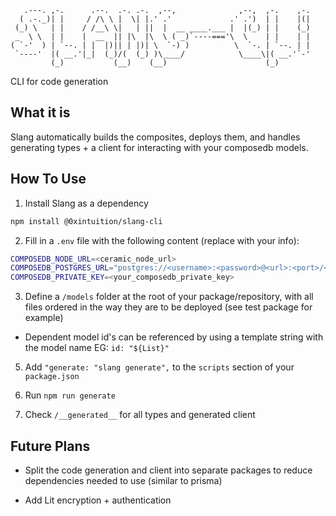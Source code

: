 ```
   .---. ,-.      .--.  .-. .-.  ,--,              ,--,  ,-.    ,-.
  ( .-._)| |     / /\ \ |  \| |.' .'             .' .')  | |    |(|
 (_) \   | |    / /__\ \|   | ||  |  __ ____.___ |  |(_) | |    (_)
 _  \ \  | |    |  __  || |\  |\  \ ( _)`----==='\  \    | |    | |
( `-'  ) | `--. | |  |)|| | |)| \  `-) )          \  `-. | `--. | |
 `----'  |( __.'|_|  (_)/(  (_) )\____/            \____\|( __.'`-'
         (_)           (__)    (__)                      (_)
```

CLI for code generation

## What it is

Slang automatically builds the composites, deploys them, and handles generating types + a client for interacting with your composedb models.

## How To Use

1.  Install Slang as a dependency

```sh
npm install @0xintuition/slang-cli
```

2.  Fill in a `.env` file with the following content (replace with your info):

```sh
COMPOSEDB_NODE_URL=<ceramic_node_url>
COMPOSEDB_POSTGRES_URL="postgres://<username>:<password>@<url>:<port>/<db>"
COMPOSEDB_PRIVATE_KEY=<your_composedb_private_key>
```

3. Define a `/models` folder at the root of your package/repository, with all files ordered in the way they are to be deployed (see test package for example)

- Dependent model id's can be referenced by using a template string with the model name EG: `id: "${List}"`

5. Add `"generate: "slang generate",` to the `scripts` section of your `package.json`

6. Run `npm run generate`

7. Check `/__generated__` for all types and generated client

## Future Plans

- Split the code generation and client into separate packages to reduce dependencies needed to use (similar to prisma)

- Add Lit encryption + authentication
